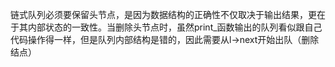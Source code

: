 链式队列必须要保留头节点，是因为​​数据结构的正确性不仅取决于输出结果，更在于其内部状态的一致性​​。当删除头节点时，虽然print_函数输出的队列看似跟自己代码操作得一样，但是队列内部结构是错的，因此需要从l->next开始出队（删除结点）